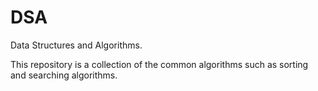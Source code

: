 # DSA
Data Structures and Algorithms.

This repository is a collection of the common algorithms such as sorting and searching algorithms.

